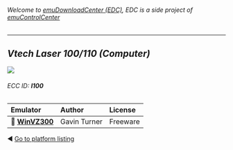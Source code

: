 ###### Welcome to [emuDownloadCenter (EDC)](https://github.com/PhoenixInteractiveNL/emuDownloadCenter/wiki/), EDC is a side project of [emuControlCenter](https://github.com/PhoenixInteractiveNL/emuControlCenter/wiki/)
***
## _Vtech Laser 100/110 (Computer)_
![](https://raw.githubusercontent.com/wiki/PhoenixInteractiveNL/emuDownloadCenter/images_platform/ecc_l100_teaser.png)
###### ECC ID: **l100**

| Emulator   | Author      | License     |
|:-----------|:------------|:------------|
| :file_folder: [**WinVZ300**](https://github.com/PhoenixInteractiveNL/emuDownloadCenter/wiki/Emulator-winvz300#menu) | Gavin Turner | Freeware |

:arrow_backward: [Go to platform listing](https://github.com/PhoenixInteractiveNL/emuDownloadCenter/wiki/EDC-Platform-List)

